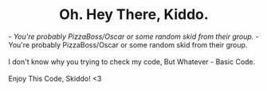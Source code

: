   <h1 align="center"><b>Oh. Hey There, Kiddo.</b></h1>
        <i>- You're probably PizzaBoss/Oscar or some random skid from their group. -</i>
<br>You're probably PizzaBoss/Oscar or some random skid from their group.</br>
<br>I don't know why you trying to check my code, But Whatever - Basic Code.</br>
<br>Enjoy This Code, Skiddo! <3</br>
